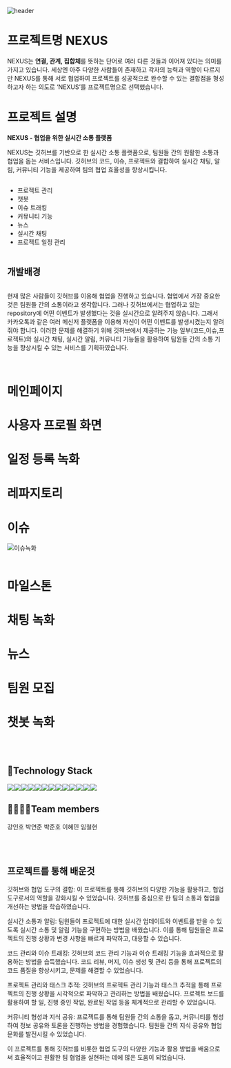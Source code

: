 

 <div style="display:flex; flex-direction:row;"></div>
  <div style="display:flex; flex-direction:row;"></div>
   <div style="display:flex; flex-direction:row;"></div>

![header](https://capsule-render.vercel.app/api?type=waving&color=timeGradient&text=Welcome%20to%20NEXUS%20Project%20👋&animation=twinkling&fontSize=35&fontAlignY=40&fontAlign=70&height=250)


# 프로젝트명 NEXUS
NEXUS는 **연결, 관계, 집합체**를 뜻하는 단어로 여러 다른 것들과 이어져 있다는 의미를 가지고 있습니다.
세상엔 아주 다양한 사람들이 존재하고 각자의 능력과 역할이 다르지만  NEXUS를 통해 서로 협업하여 프로젝트를 성공적으로 완수할 수 있는 결합점을 형성하고자 하는 의도로 ‘NEXUS’를  프로젝트명으로 선택했습니다.


# 프로젝트 설명

**NEXUS - 협업을 위한 실시간 소통 플랫폼**
 

NEXUS는 깃허브를 기반으로 한 실시간 소통 플랫폼으로, 팀원들 간의 원활한 소통과 협업을 돕는 서비스입니다. 깃허브의 코드, 이슈, 프로젝트와 결합하여 실시간 채팅, 알림, 커뮤니티 기능을 제공하여 팀의 협업 효율성을 향상시킵니다.

 
 
  <div style="display:flex; flex-direction:row;">

 - 프로젝트 관리
 - 챗봇
 - 이슈 트래킹
 - 커뮤니티 기능
 - 뉴스
 - 실시간 채팅
 - 프로젝트 일정 관리
</div>



## 개발배경
 <div style="display:flex; flex-direction:row;">

현재 많은 사람들이 깃허브를 이용해 협업을 진행하고 있습니다. 협업에서 가장 중요한 것은 팀원들 간의 소통이라고 생각합니다. 
 그러나 깃허브에서는 협업하고 있는 repository에 어떤 이벤트가 발생했다는 것을 실시간으로 알려주지 않습니다.
 그래서 카카오톡과 같은 여러 메신저 플랫폼을 이용해 자신이 어떤 이벤트를 발생시켰는지 알려줘야 합니다. 
 이러한 문제를 해결하기 위해 깃허브에서 제공하는 기능 일부(코드,이슈,프로젝트)와 실시간 채팅, 실시간 알림, 커뮤니티 기능들을 활용하여 팀원들 간의 소통 기능을 향상시킬 수 있는 서비스를 기획하였습니다.

</div>





<br>


# 메인페이지 




# 사용자 프로필 화면





# 일정 등록 녹화





# 레파지토리




# 이슈
![이슈녹화](https://github.com/pyjhoop/NEXUS/assets/113378302/33861275-4eef-4bcf-b9b6-4542c702995c)
<br>
<br>



# 마일스톤




# 채팅 녹화





# 뉴스




# 팀원 모집




# 챗봇 녹화





<br><br>



## 🌈Technology Stack

<div style="display:flex; flex-direction:row;">
 <img src="https://img.shields.io/badge/java-007396?style=for-the-badge&logo=java&logoColor=white">
    <img src="https://img.shields.io/badge/Java-007396?style=for-the-badge&logo=Java&logoColor=white"> 
    <img src="https://img.shields.io/badge/Spring-6DB33F?style=for-the-badge&logo=spring&logoColor=white"> 
  <img src="https://img.shields.io/badge/github-181717?style=for-the-badge&logo=github&logoColor=white"> 
    <img src="https://img.shields.io/badge/oracle-F80000?style=for-the-badge&logo=oracle&logoColor=white"> 
  <img src="https://img.shields.io/badge/jquery-0769AD?style=for-the-badge&logo=jquery&logoColor=white"> 
    <br>
    <img src="https://img.shields.io/badge/apache tomcat-F8DC75?style=for-the-badge&logo=apachetomcat&logoColor=black">
 <img src="https://img.shields.io/badge/visual studio code-007ACC?style=for-the-badge&logo=visualstudiocode&logoColor=white">
    <br>
    <img src="https://img.shields.io/badge/html5-E34F26?style=for-the-badge&logo=html5&logoColor=white"> 
    <img src="https://img.shields.io/badge/css-1572B6?style=for-the-badge&logo=css3&logoColor=white"> 
    <img src="https://img.shields.io/badge/javascript-F7DF1E?style=for-the-badge&logo=javascript&logoColor=black"> 
    <img src="https://img.shields.io/badge/bootstrap-7952B3?style=for-the-badge&logo=bootstrap&logoColor=white">
    <img src="https://img.shields.io/badge/postman-FF6C37?style=for-the-badge&logo=postman&logoColor=white">

</div>



## 👨‍👩‍👧‍👦Team members
  <div style="display:flex; flex-direction:row;">
 강인호
 박연준
 박준호
 이혜민
 임철현
 </div>
 
 
  <br><br>
  
  ## 프로젝트를 통해 배운것
  
  
  깃허브와 협업 도구의 결합: 이 프로젝트를 통해 깃허브의 다양한 기능을 활용하고, 협업 도구로서의 역할을 강화시킬 수 있었습니다. 깃허브를 중심으로 한 팀의 소통과 협업을 개선하는 방법을 학습하였습니다.

실시간 소통과 알림: 팀원들이 프로젝트에 대한 실시간 업데이트와 이벤트를 받을 수 있도록 실시간 소통 및 알림 기능을 구현하는 방법을 배웠습니다. 이를 통해 팀원들은 프로젝트의 진행 상황과 변경 사항을 빠르게 파악하고, 대응할 수 있습니다.

코드 관리와 이슈 트래킹: 깃허브의 코드 관리 기능과 이슈 트래킹 기능을 효과적으로 활용하는 방법을 습득했습니다. 코드 리뷰, 머지, 이슈 생성 및 관리 등을 통해 프로젝트의 코드 품질을 향상시키고, 문제를 해결할 수 있었습니다.

프로젝트 관리와 태스크 추적: 깃허브의 프로젝트 관리 기능과 태스크 추적을 통해 프로젝트의 진행 상황을 시각적으로 파악하고 관리하는 방법을 배웠습니다. 프로젝트 보드를 활용하여 할 일, 진행 중인 작업, 완료된 작업 등을 체계적으로 관리할 수 있었습니다.

커뮤니티 형성과 지식 공유: 프로젝트를 통해 팀원들 간의 소통을 돕고, 커뮤니티를 형성하여 정보 공유와 토론을 진행하는 방법을 경험했습니다. 팀원들 간의 지식 공유와 협업 문화를 발전시킬 수 있었습니다.

이 프로젝트를 통해 깃허브를 비롯한 협업 도구의 다양한 기능과 활용 방법을 배움으로써 효율적이고 원활한 팀 협업을 실현하는 데에 많은 도움이 되었습니다.

 


